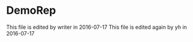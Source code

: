 # DemoRep
This file is edited by writer in 2016-07-17
This file is edited again by yh in 2016-07-17
